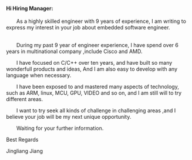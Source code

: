 #### Hi Hiring Manager:

&ensp;&ensp;&ensp;&ensp;As a highly skilled engineer with 9 years of experience, I am writing to express my interest in your job about embedded software engineer.<p>     
&ensp;&ensp;&ensp;&ensp;During my past 9 year of engineer experience, I have spend over 6 years in multinational company ,include Cisco and AMD.<p>

&ensp;&ensp;&ensp;&ensp;I have focused on C/C++ over ten years, and have built so many wonderfull products and ideas, And I am also easy to develop with any language when necessary.<p>

&ensp;&ensp;&ensp;&ensp;I have been exposed to and mastered many aspects of technology, such as ARM, linux, MCU, GPU, VIDEO and so on, and I am still will to try different areas. <p>

&ensp;&ensp;&ensp;&ensp;I want to try seek all kinds of challenge in challenging areas ,and I believe your job will be my next unique opportunity.<p>

&ensp;&ensp;&ensp;&ensp;Waiting for your further information.

Best Regards

Jingliang Jiang

